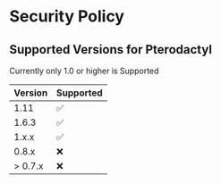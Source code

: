 # Security Policy

## Supported Versions for Pterodactyl

Currently only 1.0 or higher is Supported

| Version | Supported          |
| ------- | ------------------ |
| 1.11    | :white_check_mark: |
| 1.6.3   | :white_check_mark: |
| 1.x.x   | :white_check_mark: |
| 0.8.x   | :x:                |
| > 0.7.x | :x:                |
